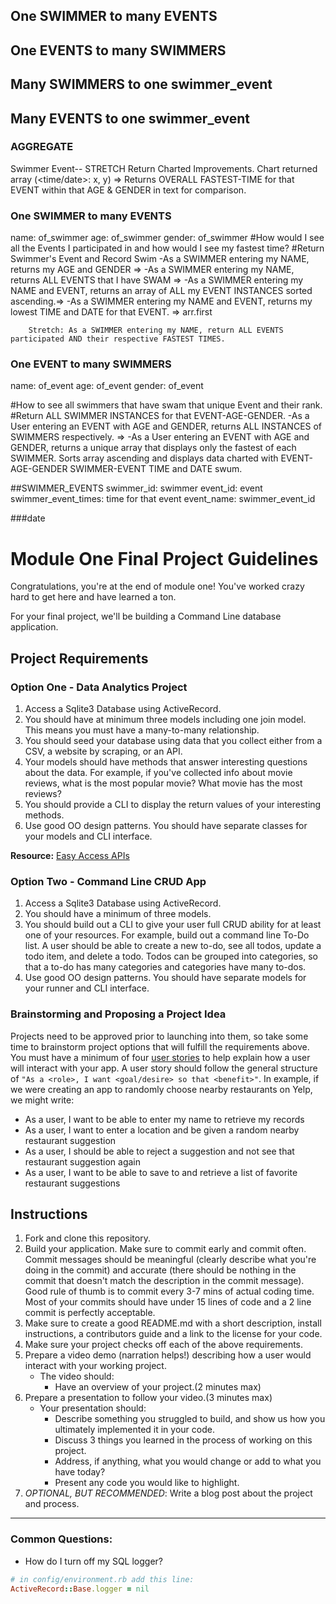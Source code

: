 ## One SWIMMER to many EVENTS
## One EVENTS to many SWIMMERS

## Many SWIMMERS to one swimmer_event
## Many EVENTS to one swimmer_event


### AGGREGATE

Swimmer Event--    STRETCH Return Charted Improvements.
          Chart returned array (<time/date>: x, y) =>
          Returns OVERALL FASTEST-TIME for that EVENT within that AGE & GENDER in text for comparison.




### One SWIMMER to many EVENTS
name: of_swimmer
age: of_swimmer
gender: of_swimmer
#How would I see all the Events I participated in and how would I see my fastest time?
#Return Swimmer's Event and Record Swim
       -As a SWIMMER entering my NAME, returns my AGE and GENDER =>
       -As a SWIMMER entering my NAME, returns ALL EVENTS that I have SWAM =>
       -As a SWIMMER entering my NAME and EVENT, returns an array of ALL my EVENT INSTANCES sorted ascending.=>
       -As a SWIMMER entering my NAME and EVENT, returns my lowest TIME and DATE for that EVENT. => arr.first

        Stretch: As a SWIMMER entering my NAME, return ALL EVENTS participated AND their respective FASTEST TIMES.

### One EVENT to many SWIMMERS
name: of_event
age: of_event
gender: of_event

#How to see all swimmers that have swam that unique Event and their rank.
#Return ALL SWIMMER INSTANCES for that EVENT-AGE-GENDER.
  -As a User entering an EVENT with AGE and GENDER, returns ALL INSTANCES of SWIMMERS respectively. =>
  -As a User entering an EVENT with AGE and GENDER, returns a unique array that displays only the fastest of each SWIMMER. Sorts array ascending and displays data charted with EVENT-AGE-GENDER SWIMMER-EVENT TIME and DATE swum.

##SWIMMER_EVENTS
swimmer_id: swimmer
event_id: event
swimmer_event_times: time for that event
event_name: swimmer_event_id


###date

# Module One Final Project Guidelines

Congratulations, you're at the end of module one! You've worked crazy hard to get here and have learned a ton.

For your final project, we'll be building a Command Line database application.

## Project Requirements

### Option One - Data Analytics Project

1. Access a Sqlite3 Database using ActiveRecord.
2. You should have at minimum three models including one join model. This means you must have a many-to-many relationship.
3. You should seed your database using data that you collect either from a CSV, a website by scraping, or an API.
4. Your models should have methods that answer interesting questions about the data. For example, if you've collected info about movie reviews, what is the most popular movie? What movie has the most reviews?
5. You should provide a CLI to display the return values of your interesting methods.  
6. Use good OO design patterns. You should have separate classes for your models and CLI interface.

  **Resource:** [Easy Access APIs](https://github.com/learn-co-curriculum/easy-access-apis)

### Option Two - Command Line CRUD App

1. Access a Sqlite3 Database using ActiveRecord.
2. You should have a minimum of three models.
3. You should build out a CLI to give your user full CRUD ability for at least one of your resources. For example, build out a command line To-Do list. A user should be able to create a new to-do, see all todos, update a todo item, and delete a todo. Todos can be grouped into categories, so that a to-do has many categories and categories have many to-dos.
4. Use good OO design patterns. You should have separate models for your runner and CLI interface.

### Brainstorming and Proposing a Project Idea

Projects need to be approved prior to launching into them, so take some time to brainstorm project options that will fulfill the requirements above.  You must have a minimum of four [user stories](https://en.wikipedia.org/wiki/User_story) to help explain how a user will interact with your app.  A user story should follow the general structure of `"As a <role>, I want <goal/desire> so that <benefit>"`. In example, if we were creating an app to randomly choose nearby restaurants on Yelp, we might write:

* As a user, I want to be able to enter my name to retrieve my records
* As a user, I want to enter a location and be given a random nearby restaurant suggestion
* As a user, I should be able to reject a suggestion and not see that restaurant suggestion again
* As a user, I want to be able to save to and retrieve a list of favorite restaurant suggestions

## Instructions

1. Fork and clone this repository.
2. Build your application. Make sure to commit early and commit often. Commit messages should be meaningful (clearly describe what you're doing in the commit) and accurate (there should be nothing in the commit that doesn't match the description in the commit message). Good rule of thumb is to commit every 3-7 mins of actual coding time. Most of your commits should have under 15 lines of code and a 2 line commit is perfectly acceptable.
3. Make sure to create a good README.md with a short description, install instructions, a contributors guide and a link to the license for your code.
4. Make sure your project checks off each of the above requirements.
5. Prepare a video demo (narration helps!) describing how a user would interact with your working project.
    * The video should:
      - Have an overview of your project.(2 minutes max)
6. Prepare a presentation to follow your video.(3 minutes max)
    * Your presentation should:
      - Describe something you struggled to build, and show us how you ultimately implemented it in your code.
      - Discuss 3 things you learned in the process of working on this project.
      - Address, if anything, what you would change or add to what you have today?
      - Present any code you would like to highlight.   
7. *OPTIONAL, BUT RECOMMENDED*: Write a blog post about the project and process.

---
### Common Questions:
- How do I turn off my SQL logger?
```ruby
# in config/environment.rb add this line:
ActiveRecord::Base.logger = nil
```

